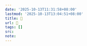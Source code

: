```yaml
---
date: '2025-10-13T11:31:58+08:00'
lastmod: '2025-10-13T13:04:51+08:00'
title: 󰫒
url: 󰫒
tags: []
src:
note:
---
```

